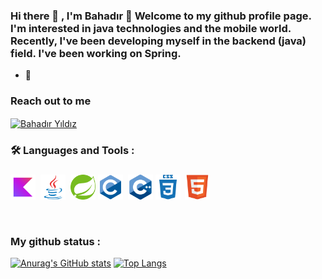 ### Hi there 👋 , I'm   Bahadır 🙂 Welcome to my github profile page. I'm interested in java technologies and the mobile world. Recently, I've been developing myself in the backend (java) field. I've been working on Spring.




- 🌱 

### Reach out to me 

<p align="left">
<a href="https://www.linkedin.com/in/bahadır-yıldız-2995a1200/" target="blank"><img align="center" src="https://unpkg.com/simple-icons@v6/icons/linkedin.svg" alt="Bahadır Yıldız" height="30" widht="40" /></a>
</p>

### :hammer_and_wrench: Languages and Tools :
###
<div>
  
  <img src="https://github.com/devicons/devicon/blob/master/icons/kotlin/kotlin-original.svg" title="kotlin" alt="kotlin" width="40" height="40"/>&nbsp;
   <img src="https://github.com/devicons/devicon/blob/master/icons/java/java-original.svg" title="java" alt="java" width="40" height="40"/>&nbsp;
  <img src="https://github.com/devicons/devicon/blob/master/icons/spring/spring-original.svg" title="spring" alt="spring" width="40" height="40"/>
  <img src="https://github.com/devicons/devicon/blob/master/icons/c/c-original.svg" title="C" alt="C" width="40" height="40"/>&nbsp;
  <img src="https://github.com/devicons/devicon/blob/master/icons/cplusplus/cplusplus-original.svg" title="Cpp" alt="Cpp" width="40" height="40"/>
  <img src="https://github.com/devicons/devicon/blob/master/icons/css3/css3-plain-wordmark.svg"  title="CSS3" alt="CSS" width="40" height="40"/>&nbsp;
  <img src="https://github.com/devicons/devicon/blob/master/icons/html5/html5-original.svg" title="HTML5" alt="HTML" width="40" height="40"/>&nbsp;

  
</div>

</br>

### My github status :
[![Anurag's GitHub stats](https://github-readme-stats.vercel.app/api?username=bhdrYildiz)](https://github.com/anuraghazra/github-readme-stats)
[![Top Langs](https://github-readme-stats.vercel.app/api/top-langs/?username=bhdrYildiz)](https://github.com/anuraghazra/github-readme-stats)
